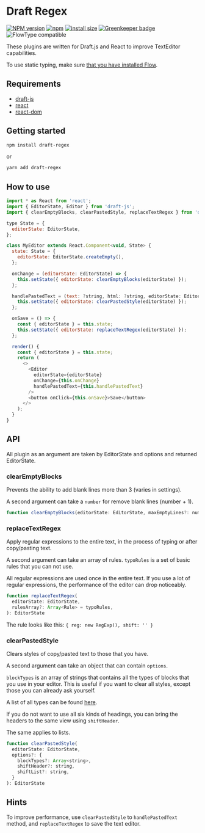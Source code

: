 # Draft Regex

[![NPM version](http://img.shields.io/npm/v/draft-regex.svg)](https://www.npmjs.org/package/draft-regex)
[![npm](https://img.shields.io/npm/dt/draft-regex.svg)](http://www.npmtrends.com/draft-regex)
[![install size](https://packagephobia.now.sh/badge?p=draft-regex@1.2.3)](https://packagephobia.now.sh/result?p=draft-regex@1.2.3)
[![Greenkeeper badge](https://badges.greenkeeper.io/YozhikM/draft-regex.svg)](https://greenkeeper.io/)
![FlowType compatible](https://img.shields.io/badge/flowtype-compatible-brightgreen.svg)

These plugins are written for Draft.js and React to improve TextEditor capabilities.

To use static typing, make sure [that you have installed Flow](https://flow.org/en/docs/install).

## Requirements

* [draft-js](https://github.com/facebook/draft-js)
* [react](https://github.com/facebook/react)
* [react-dom](https://github.com/facebook/react)

## Getting started

```bash
npm install draft-regex
```

or

```bash
yarn add draft-regex
```

## How to use

```js
import * as React from 'react';
import { EditorState, Editor } from 'draft-js';
import { clearEmptyBlocks, clearPastedStyle, replaceTextRegex } from 'draft-regex';

type State = {
  editorState: EditorState,
};

class MyEditor extends React.Component<void, State> {
  state: State = {
    editorState: EditorState.createEmpty(),
  };

  onChange = (editorState: EditorState) => {
    this.setState({ editorState: clearEmptyBlocks(editorState) });
  };

  handlePastedText = (text: ?string, html: ?string, editorState: EditorState) => {
    this.setState({ editorState: clearPastedStyle(editorState) });
  };

  onSave = () => {
    const { editorState } = this.state;
    this.setState({ editorState: replaceTextRegex(editorState) });
  };

  render() {
    const { editorState } = this.state;
    return (
      <>
        <Editor
          editorState={editorState}
          onChange={this.onChange}
          handlePastedText={this.handlePastedText}
        />
        <button onClick={this.onSave}>Save</button>
      </>
    );
  }
}
```

## API

All plugin as an argument are taken by EditorState and options and returned EditorState.

### clearEmptyBlocks

Prevents the ability to add blank lines more than 3 (varies in settings).

A second argument can take a `number` for remove blank lines (number + 1).

```js
function clearEmptyBlocks(editorState: EditorState, maxEmptyLines?: number = 2): EditorState
```

### replaceTextRegex

Apply regular expressions to the entire text, in the process of typing or after copy/pasting text.

A second argument can take an array of rules. `typoRules` is a set of basic rules that you can not use.

All regular expressions are used once in the entire text. If you use a lot of regular expressions, the performance of the editor can drop noticeably.

```js
function replaceTextRegex(
  editorState: EditorState,
  rulesArray?: Array<Rule> = typoRules,
): EditorState
```

The rule looks like this: `{ reg: new RegExp(), shift: '' }`

### clearPastedStyle

Clears styles of copy/pasted text to those that you have.

A second argument can take an object that can contain `options`.

`blockTypes` is an array of strings that contains all the types of blocks that you use in your editor. This is useful if you want to clear all styles, except those you can already ask yourself.

A list of all types can be found [here](https://draftjs.org/docs/api-reference-content-block.html#content).

If you do not want to use all six kinds of headings, you can bring the headers to the same view using `shiftHeader`.

The same applies to lists.

```js
function clearPastedStyle(
  editorState: EditorState,
  options?: {
    blockTypes?: Array<string>,
    shiftHeader?: string,
    shiftList?: string,
  }
): EditorState
```

## Hints

To improve performance, use `clearPastedStyle` to `handlePastedText` method, and `replaceTextRegex` to save the text editor.
